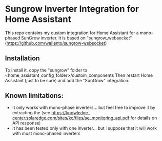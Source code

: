 # Sungrow Inverter Integration for Home Assistant

This repo contains my custom integration for Home Assistant for a mono-phased SunGrow inverter.
It is based on "sungrow_websocket" (https://github.com/wallento/sungrow-websocket)

## Installation
To install it, copy the "sungrow" folder to <home_assistant_config_folder>/custom_components Then restart Home Assistant (just to be sure) and add the "SunGrow" integration.

## Known limitations:
* It only works with mono-phase inverters... but feel free to improve it by extracting the (see https://knowledge-center.solaredge.com/sites/kc/files/se_monitoring_api.pdf for details on API response) 
* It has been tested only with one inverter... but I suppose that it will work with most mono-phased inverters

